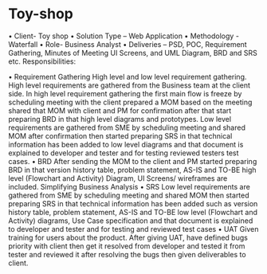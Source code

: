 # Toy-shop
• Client- Toy shop  • Solution Type – Web Application  • Methodology - Waterfall  • Role- Business Analyst  • Deliveries – PSD, POC, Requirement Gathering, Minutes of Meeting  UI Screens, and UML Diagram, BRD and SRS etc.
Responsibilities: 
 
• Requirement Gathering 
High level and low level requirement gathering. High level requirements are gathered 
from the Business team at the client side. In high level requirement gathering the first 
main flow is freeze by scheduling meeting with the client prepared a MOM based on 
the meeting shared that MOM with client and PM for confirmation after that start 
preparing BRD in that high level diagrams and prototypes. Low level requirements are 
gathered from SME by scheduling meeting and shared MOM after confirmation then 
started preparing SRS in that technical information has been added to low level 
diagrams and that document is explained to developer and tester and for testing 
reviewed testers test cases. 
• BRD 
After sending the MOM to the client and PM started preparing BRD in that version 
history table, problem statement, AS-IS and TO-BE high level (Flowchart and Activity) 
Diagram, UI Screens/ wireframes are included. Simplifying Business Analysis 
• SRS 
Low level requirements are gathered from SME by scheduling meeting and shared 
MOM then started preparing SRS in that technical information has been added such as 
version history table, problem statement, AS-IS and TO-BE low level (Flowchart and 
Activity) diagrams, Use Case specification and that document is explained to developer 
and tester and for testing and reviewed test cases 
• UAT 
Given training for users about the product. 
After giving UAT, have defined bugs priority with client then get it resolved from 
developer and tested it from tester and reviewed it after resolving the bugs then given 
deliverables to client.
